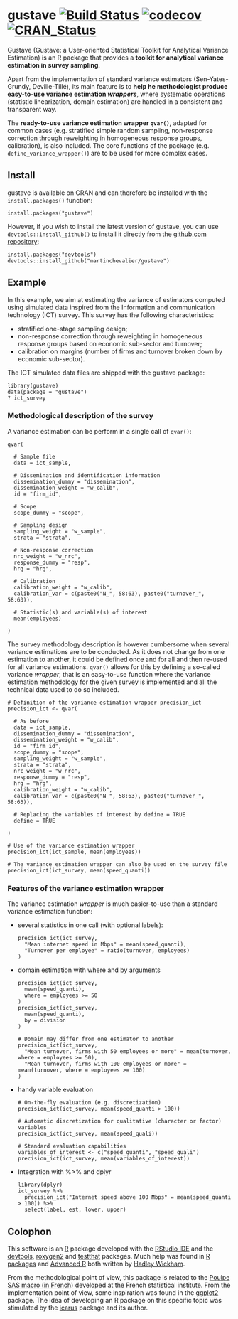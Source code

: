 gustave [![Build Status](https://travis-ci.com/martinchevalier/gustave.svg?branch=master)](https://travis-ci.com/martinchevalier/gustave) [![codecov](https://codecov.io/gh/martinchevalier/gustave/branch/master/graph/badge.svg)](https://codecov.io/gh/martinchevalier/gustave) [![CRAN_Status](http://www.r-pkg.org/badges/version/gustave)](https://cran.r-project.org/package=gustave) 
=======

Gustave (Gustave: a User-oriented Statistical Toolkit for Analytical Variance Estimation) is an R package that provides a **toolkit for analytical variance estimation in survey sampling**. 

Apart from the implementation of standard variance estimators (Sen-Yates-Grundy, Deville-Tillé), its main feature is to **help he methodologist produce easy-to-use variance estimation *wrappers***, where systematic operations (statistic linearization, domain estimation) are handled in a consistent and transparent way. 

The **ready-to-use variance estimation wrapper `qvar()`**, adapted for common cases (e.g. stratified simple random sampling, non-response correction through reweighting in homogeneous response groups, calibration), is also included. The core functions of the package (e.g. `define_variance_wrapper()`) are to be used for more complex cases.

## Install

gustave is available on CRAN and can therefore be installed with the `install.packages()` function:

```
install.packages("gustave")
```

However, if you wish to install the latest version of gustave, you can use `devtools::install_github()` to install it directly from the [github.com repository](https://github.com/martinchevalier/gustave):

```
install.packages("devtools")
devtools::install_github("martinchevalier/gustave")
```

## Example

In this example, we aim at estimating the variance of estimators computed using simulated data inspired from the Information and communication technology (ICT) survey. This survey has the following characteristics:

- stratified one-stage sampling design;
- non-response correction through reweighting in homogeneous response groups based on economic sub-sector and turnover;
- calibration on margins (number of firms and turnover broken down by economic sub-sector).

The ICT simulated data files are shipped with the gustave package:

```
library(gustave)
data(package = "gustave")
? ict_survey
```

### Methodological description of the survey

A variance estimation can be perform in a single call of `qvar()`:
```
qvar(

  # Sample file
  data = ict_sample,
  
  # Dissemination and identification information
  dissemination_dummy = "dissemination",
  dissemination_weight = "w_calib",
  id = "firm_id",
  
  # Scope
  scope_dummy = "scope",
  
  # Sampling design
  sampling_weight = "w_sample", 
  strata = "strata",
  
  # Non-response correction
  nrc_weight = "w_nrc", 
  response_dummy = "resp", 
  hrg = "hrg",
  
  # Calibration
  calibration_weight = "w_calib",
  calibration_var = c(paste0("N_", 58:63), paste0("turnover_", 58:63)),
  
  # Statistic(s) and variable(s) of interest
  mean(employees)
 
)
```

The survey methodology description is however cumbersome when several variance estimations are to be conducted. As it does not change from one estimation to another, it could be defined once and for all and then re-used for all variance estimations. `qvar()` allows for this by defining a so-called variance *wrapper*, that is an easy-to-use function where the variance estimation methodology for the given survey is implemented and all the technical data used to do so included.

```
# Definition of the variance estimation wrapper precision_ict
precision_ict <- qvar(

  # As before
  data = ict_sample,
  dissemination_dummy = "dissemination",
  dissemination_weight = "w_calib",
  id = "firm_id",
  scope_dummy = "scope",
  sampling_weight = "w_sample", 
  strata = "strata",
  nrc_weight = "w_nrc", 
  response_dummy = "resp", 
  hrg = "hrg",
  calibration_weight = "w_calib",
  calibration_var = c(paste0("N_", 58:63), paste0("turnover_", 58:63)),
  
  # Replacing the variables of interest by define = TRUE
  define = TRUE
  
)

# Use of the variance estimation wrapper
precision_ict(ict_sample, mean(employees))

# The variance estimation wrapper can also be used on the survey file
precision_ict(ict_survey, mean(speed_quanti))
```

### Features of the variance estimation wrapper

The variance estimation *wrapper* is much easier-to-use than a standard variance estimation function: 

- several statistics in one call (with optional labels): 

    ```
    precision_ict(ict_survey, 
      "Mean internet speed in Mbps" = mean(speed_quanti), 
      "Turnover per employee" = ratio(turnover, employees)
    )
    ```
    
- domain estimation with where and by arguments

    ```
    precision_ict(ict_survey, 
      mean(speed_quanti), 
      where = employees >= 50
    )
    precision_ict(ict_survey, 
      mean(speed_quanti), 
      by = division
    )
    
    # Domain may differ from one estimator to another
    precision_ict(ict_survey, 
      "Mean turnover, firms with 50 employees or more" = mean(turnover, where = employees >= 50),
      "Mean turnover, firms with 100 employees or more" = mean(turnover, where = employees >= 100)
    )
    ```

- handy variable evaluation

    ```
    # On-the-fly evaluation (e.g. discretization)
    precision_ict(ict_survey, mean(speed_quanti > 100))
    
    # Automatic discretization for qualitative (character or factor) variables
    precision_ict(ict_survey, mean(speed_quali))
    
    # Standard evaluation capabilities
    variables_of_interest <- c("speed_quanti", "speed_quali")
    precision_ict(ict_survey, mean(variables_of_interest))
    ```
    
- Integration with %>% and dplyr

    ```
    library(dplyr)
    ict_survey %>% 
      precision_ict("Internet speed above 100 Mbps" = mean(speed_quanti > 100)) %>% 
      select(label, est, lower, upper)
    ```

## Colophon

This software is an [R](https://cran.r-project.org/) package developed with the [RStudio IDE](https://www.rstudio.com/) and the [devtools](https://CRAN.R-project.org/package=devtools), [roxygen2](https://CRAN.R-project.org/package=roxygen2) and [testthat](https://CRAN.R-project.org/package=testthat) packages. Much help was found in [R packages](http://r-pkgs.had.co.nz/) and [Advanced R](http://adv-r.had.co.nz/) both written by [Hadley Wickham](http://hadley.nz/).

From the methodological point of view, this package is related to the [Poulpe SAS macro (in French)](http://jms-insee.fr/jms1998_programme/#1513415199356-a8a1bdde-becd) developed at the French statistical institute. From the implementation point of view, some inspiration was found in the [ggplot2](https://CRAN.R-project.org/package=ggplot2) package. The idea of developing an R package on this specific topic was stimulated by the [icarus](https://CRAN.R-project.org/package=icarus) package and its author.
